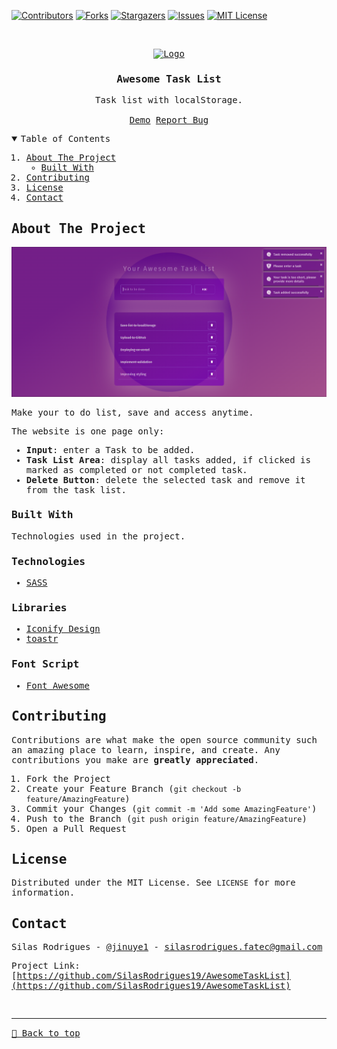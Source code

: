 [![Contributors][contributors-shield]][contributors-url]
[![Forks][forks-shield]][forks-url]
[![Stargazers][stars-shield]][stars-url]
[![Issues][issues-shield]][issues-url]
[![MIT License][license-shield]][license-url]


<!-- PROJECT LOGO -->
<br />
<samp>
<p align="center">
  <a href="https://github.com/SilasRodrigues19/AwesomeTaskList">
    <img src="./favicon.ico" alt="Logo" width="80" height="80">
  </a>

  <h3 align="center">Awesome Task List</h3>

  <p align="center">
    Task list with localStorage.
    <br />
    <br />
    <a href="https://awesome-task-list.vercel.app">Demo</a>
    <a href="https://github.com/SilasRodrigues19/AwesomeTaskList/issues">Report Bug</a>
  </p>
</p>

<!-- TABLE OF CONTENTS -->
<details open="open">
  <summary>Table of Contents</summary>
  <ol>
    <li>
      <a href="#about-the-project">About The Project</a>
      <ul>
        <li><a href="#built-with">Built With</a></li>
      </ul>
    </li>
    <li><a href="#contributing">Contributing</a></li>
    <li><a href="#license">License</a></li>
    <li><a href="#contact">Contact</a></li>
  </ol>
</details>

<!-- ABOUT THE PROJECT -->
## About The Project

[![Preview][product-screenshot]](https://awesome-task-list.vercel.app)

Make your to do list, save and access anytime.

The website is one page only:
* **Input**: enter a Task to be added.
* **Task List Area**: display all tasks added, if clicked is marked as completed or not completed task.
* **Delete Button**: delete the selected task and remove it from the task list.
### Built With

Technologies used in the project.

### Technologies
* [SASS](https://sass-lang.com)

### Libraries
* [Iconify Design](https://iconify.design/)
* [toastr](https://codeseven.github.io/toastr/demo.html)

### Font Script
* [Font Awesome](https://fontawesome.com)

<!-- CONTRIBUTING -->
## Contributing

Contributions are what make the open source community such an amazing place to learn, inspire, and create. Any contributions you make are **greatly appreciated**.

1. Fork the Project
2. Create your Feature Branch (`git checkout -b feature/AmazingFeature`)
3. Commit your Changes (`git commit -m 'Add some AmazingFeature'`)
4. Push to the Branch (`git push origin feature/AmazingFeature`)
5. Open a Pull Request


<!-- LICENSE -->
## License

Distributed under the MIT License. See `LICENSE` for more information.


<!-- CONTACT -->
## Contact

Silas Rodrigues - [@jinuye1](https://twitter.com/jinuye1) - silasrodrigues.fatec@gmail.com

Project Link: [https://github.com/SilasRodrigues19/AwesomeTaskList](https://github.com/SilasRodrigues19/AwesomeTaskList) <br>



<!-- MARKDOWN LINKS & IMAGES -->
<!-- https://www.markdownguide.org/basic-syntax/#reference-style-links -->
[contributors-shield]: https://img.shields.io/github/contributors/SilasRodrigues19/AwesomeTaskList.svg?style=for-the-badge
[contributors-url]: https://github.com/SilasRodrigues19/AwesomeTaskList/graphs/contributors
[forks-shield]: https://img.shields.io/github/forks/SilasRodrigues19/AwesomeTaskList.svg?style=for-the-badge
[forks-url]: https://github.com/SilasRodrigues19/AwesomeTaskList/network/members
[stars-shield]: https://img.shields.io/github/stars/SilasRodrigues19/AwesomeTaskList.svg?style=for-the-badge
[stars-url]: https://github.com/SilasRodrigues19/AwesomeTaskList/stargazers
[issues-shield]: https://img.shields.io/github/issues/SilasRodrigues19/AwesomeTaskList.svg?style=for-the-badge
[issues-url]: https://github.com/SilasRodrigues19/AwesomeTaskList/issues
[license-shield]: https://img.shields.io/github/license/SilasRodrigues19/AwesomeTaskList.svg?style=for-the-badge
[license-url]: https://github.com/SilasRodrigues19/AwesomeTaskList/blob/master/LICENSE
[product-screenshot]: ./assets/img/preview.png
[license-url]: https://github.com/SilasRodrigues19/AwesomeTaskList/blob/master/LICENSE

<br><hr>
[🔼 Back to top](#Awesome-Task-List)